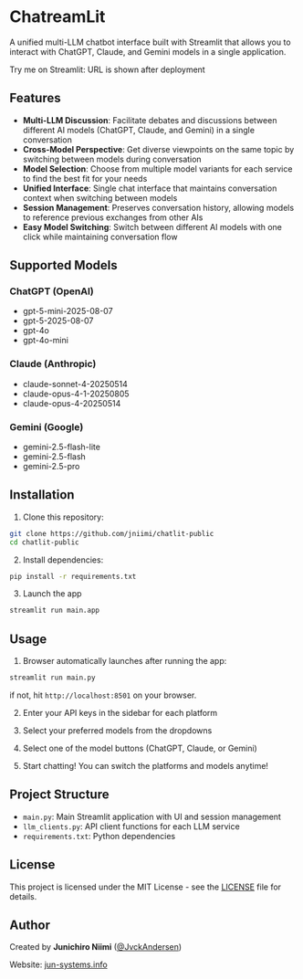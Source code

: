 # ChatreamLit

A unified multi-LLM chatbot interface built with Streamlit that allows you to interact with ChatGPT, Claude, and Gemini models in a single application.

Try me on Streamlit: URL is shown after deployment

## Features

- **Multi-LLM Discussion**: Facilitate debates and discussions between different AI models (ChatGPT, Claude, and Gemini) in a single conversation
- **Cross-Model Perspective**: Get diverse viewpoints on the same topic by switching between models during conversation
- **Model Selection**: Choose from multiple model variants for each service to find the best fit for your needs
- **Unified Interface**: Single chat interface that maintains conversation context when switching between models
- **Session Management**: Preserves conversation history, allowing models to reference previous exchanges from other AIs
- **Easy Model Switching**: Switch between different AI models with one click while maintaining conversation flow

## Supported Models

### ChatGPT (OpenAI)
- gpt-5-mini-2025-08-07
- gpt-5-2025-08-07
- gpt-4o
- gpt-4o-mini

### Claude (Anthropic)
- claude-sonnet-4-20250514
- claude-opus-4-1-20250805
- claude-opus-4-20250514

### Gemini (Google)
- gemini-2.5-flash-lite
- gemini-2.5-flash
- gemini-2.5-pro

## Installation

1. Clone this repository:
```bash
git clone https://github.com/jniimi/chatlit-public
cd chatlit-public
```

2. Install dependencies:
```bash
pip install -r requirements.txt
```

3. Launch the app
```bash
streamlit run main.app
```

## Usage

1. Browser automatically launches after running the app:
```bash
streamlit run main.py
```
if not, hit `http://localhost:8501` on your browser.

2. Enter your API keys in the sidebar for each platform

3. Select your preferred models from the dropdowns

4. Select one of the model buttons (ChatGPT, Claude, or Gemini)

5. Start chatting! You can switch the platforms and models anytime!

## Project Structure

- `main.py`: Main Streamlit application with UI and session management
- `llm_clients.py`: API client functions for each LLM service
- `requirements.txt`: Python dependencies

## License

This project is licensed under the MIT License - see the [LICENSE](LICENSE) file for details.

## Author

Created by **Junichiro Niimi** ([@JvckAndersen](https://x.com/JvckAndersen))

Website: [jun-systems.info](https://jun-systems.info)

